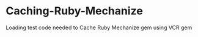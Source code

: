 Caching-Ruby-Mechanize
======================

Loading test code needed to Cache Ruby Mechanize gem using VCR gem